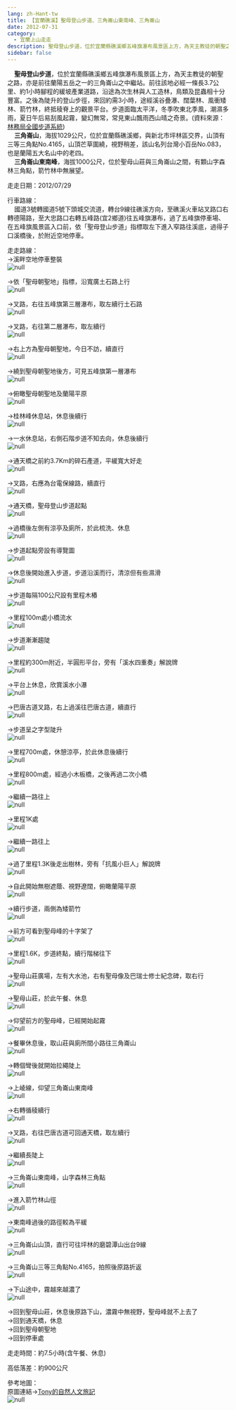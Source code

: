 ```yaml
---
lang: zh-Hant-tw
title: 【宜蘭礁溪】聖母登山步道、三角崙山東南峰、三角崙山
date: 2012-07-31
category: 
  - 宜蘭上山走走
description: 聖母登山步道，位於宜蘭縣礁溪鄉五峰旗瀑布風景區上方，為天主教徒的朝聖之路，亦是前往蘭陽五岳之一的三角崙山之中繼站。前往該地必經一條長3.7公里、約1小時腳程的緩坡產業道路，沿途為次生林與人工造林，鳥類及昆蟲相十分豐富。之後為陡升的登山步徑，來回約需3小時，途經溪谷疊瀑、闊葉林、風衝矮林、箭竹林，終抵稜脊上的觀景平台。步道面臨太平洋，冬季吹東北季風，潮濕多雨，夏日午后易刮風起霧，變幻無常，常見東山飄雨西山晴之奇景。(資料來源：[林務局全國步道系統](http://recreation.forest.gov.tw/Rt/RT_2_1.aspx?TR_ID=009)) 三角崙山，海拔1029公尺，位於宜蘭縣礁溪鄉，與新北市坪林區交界，山頂有三等三角點No.4165，山頂芒草圍繞，視野稍差，該山名列台灣小百岳No.083，也是蘭陽五大名山中的老四。 三角崙山東南峰，海拔1000公尺，位於聖母山莊與三角崙山之間，有顆山字森林三角點，箭竹林中無展望。
sidebar: false
---
```


    **聖母登山步道**，位於宜蘭縣礁溪鄉五峰旗瀑布風景區上方，為天主教徒的朝聖之路，亦是前往蘭陽五岳之一的三角崙山之中繼站。前往該地必經一條長3.7公里、約1小時腳程的緩坡產業道路，沿途為次生林與人工造林，鳥類及昆蟲相十分豐富。之後為陡升的登山步徑，來回約需3小時，途經溪谷疊瀑、闊葉林、風衝矮林、箭竹林，終抵稜脊上的觀景平台。步道面臨太平洋，冬季吹東北季風，潮濕多雨，夏日午后易刮風起霧，變幻無常，常見東山飄雨西山晴之奇景。(資料來源：[林務局全國步道系統](http://recreation.forest.gov.tw/Rt/RT_2_1.aspx?TR_ID=009))  
    **三角崙山**，海拔1029公尺，位於宜蘭縣礁溪鄉，與新北市坪林區交界，山頂有三等三角點No.4165，山頂芒草圍繞，視野稍差，該山名列台灣小百岳No.083，也是蘭陽五大名山中的老四。  
    **三角崙山東南峰**，海拔1000公尺，位於聖母山莊與三角崙山之間，有顆山字森林三角點，箭竹林中無展望。

走走日期：2012/07/29

行車路線：  
    國道3號轉國道5號下頭城交流道，轉台9線往礁溪方向，至礁溪火車站叉路口右轉德陽路，至大忠路口右轉五峰路(宜2鄉道)往五峰旗瀑布，過了五峰旗停車場、在五峰旗風景區入口前，依「聖母登山步道」指標取左下進入窄路往溪底，過得子口溪橋後，於附近空地停車。

走走路線：  
→溪畔空地停車整裝  
![null](image/228977999_l.jpg)

→依「聖母朝聖地」指標，沿寬廣土石路上行  
![null](image/228978025_l.jpg)

→叉路，右往五峰旗第三層瀑布，取左續行土石路  
![null](image/228978029_l.jpg)

→叉路，右往第二層瀑布，取左續行  
![null](image/228978034_l.jpg)

→右上方為聖母朝聖地，今日不訪，續直行  
![null](image/228978037_l.jpg)

→繞到聖母朝聖地後方，可見五峰旗第一層瀑布  
![null](image/228978039_l.jpg)

→俯瞰聖母朝聖地及蘭陽平原  
![null](image/228978042_l.jpg)

→桂林峰休息站，休息後續行  
![null](image/228978045_l.jpg)

→一水休息站，右側石階步道不知去向，休息後續行  
![null](image/228978048_l.jpg)

→通天橋之前約3.7Km的碎石產道，平緩寬大好走  
![null](image/228978053_l.jpg)

→叉路，右應為台電保線路，續直行  
![null](image/228978059_l.jpg)

→通天橋，聖母登山步道起點  
![null](image/228978063_l.jpg)

→過橋後左側有涼亭及廁所，於此梳洗、休息  
![null](image/228978069_l.jpg)

→步道起點旁設有導覽圖  
![null](image/228978072_l.jpg)

→休息後開始進入步道，步道沿溪而行，清涼但有些濕滑  
![null](image/228978077_l.jpg)

→步道每隔100公尺設有里程木樁  
![null](image/228978081_l.jpg)

→里程100m處小橋流水  
![null](image/228978082_l.jpg)

→步道漸漸趨陡  
![null](image/228978084_l.jpg)

→里程約300m附近，半圓形平台，旁有「溪水四重奏」解說牌  
![null](image/228978092_l.jpg)

→平台上休息，欣賞溪水小瀑  
![null](image/228978093_l.jpg)

→巴唐古道叉路，右上過溪往巴唐古道，續直行  
![null](image/228978095_l.jpg)

→步道呈之字型陡升  
![null](image/228978098_l.jpg)

→里程700m處，休憩涼亭，於此休息後續行  
![null](image/228978102_l.jpg)

→里程800m處，經過小木板橋，之後再過二次小橋  
![null](image/228978107_l.jpg)

→繼續一路往上  
![null](image/228978110_l.jpg)

→里程1K處  
![null](image/228978116_l.jpg)

→繼續一路往上  
![null](image/228978121_l.jpg)

→過了里程1.3K後走出樹林，旁有「抗風小巨人」解說牌  
![null](image/228978126_l.jpg)

→自此開始無樹遮蔭、視野遼闊，俯瞰蘭陽平原  
![null](image/228978130_l.jpg)

→續行步道，兩側為矮箭竹  
![null](image/228978137_l.jpg)

→前方可看到聖母峰的十字架了  
![null](image/228978144_l.jpg)

→里程1.6K，步道終點，續行階梯往下  
![null](image/228978146_l.jpg)

→聖母山莊廣場，左有大水池，右有聖母像及巴瑞士修士紀念碑，取右行  
![null](image/228978153_l.jpg)

→聖母山莊，於此午餐、休息  
![null](image/228978158_l.jpg)

→仰望前方的聖母峰，已經開始起霧  
![null](image/228978162_l.jpg)

→餐畢休息後，取山莊與廁所間小路往三角崙山  
![null](image/228978167_l.jpg)

→轉個彎後就開始拉繩陡上  
![null](image/228978172_l.jpg)

→上崚線，仰望三角崙山東南峰  
![null](image/228978178_l.jpg)

→右轉循稜續行  
![null](image/228978182_l.jpg)

→叉路，右往巴唐古道可回通天橋，取左續行  
![null](image/228978185_l.jpg)

→繼續長陡上  
![null](image/228978188_l.jpg)

→三角崙山東南峰，山字森林三角點  
![null](image/228978193_l.jpg)

→進入箭竹林山徑  
![null](image/228978198_l.jpg)

→東南峰過後的路徑較為平緩  
![null](image/228978199_l.jpg)

→三角崙山山頂，直行可往坪林的磨碧潭山出台9線  
![null](image/228978203_l.jpg)

→三角崙山三等三角點No.4165，拍照後原路折返  
![null](image/228978208_l.jpg)

→下山途中，霧越來越濃了  
![null](image/228978210_l.jpg)

→回到聖母山莊，休息後原路下山，濃霧中無視野，聖母峰就不上去了  
→回到通天橋，休息  
→回到聖母朝聖地  
→回到停車處

走走時間：約7.5小時(含午餐、休息)

高低落差：約900公尺

參考地圖：  
原圖連結→[Tony的自然人文旅記](http://www.tonyhuang39.com/tony0511/tony0511.html)  
![null](image/228979169_l.jpg)